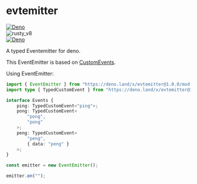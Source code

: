 # evtemitter

[![Deno](https://img.shields.io/github/workflow/status/denoland/deno/ci/main?label=deno&logo=github)](https://github.com/apollo79/evtemitter/actions/workflows/deno.yml)\
![rusty_v8](https://img.shields.io/github/workflow/status/denoland/rusty_v8/ci/main?label=rusty_v8&logo=github)\
[![Deno](https://img.shields.io/github/workflow/status/denoland/deno_lint/ci/main?label=deno_lint&logo=github)](https://github.com/apollo79/evtemitter/actions/workflows/deno.yml)

A typed Eventemitter for deno.

This EventEmitter is based on
[CustomEvents](https://developer.mozilla.org/en-US/docs/Web/API/CustomEvent/CustomEvent).

Using EventEmitter:

```typescript
import { EventEmitter } from "https://deno.land/x/evtemitter@1.0.0/mod.ts";
import type { TypedCustomEvent } from "https://deno.land/x/evtemitter@1.0.0/mod.ts";

interface Events {
    ping: TypedCustomEvent<"ping">;
    pong: TypedCustomEvent<
        "pong",
        "pong"
    >;
    peng: TypedCustomEvent<
        "peng",
        { data: "peng" }
    >;
}

const emitter = new EventEmitter();

emitter.on("");
```
